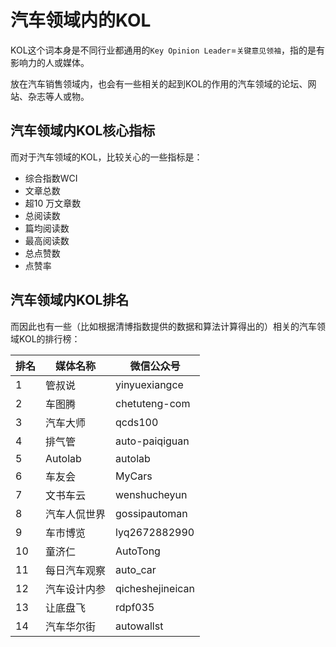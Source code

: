 # 汽车领域内的KOL

KOL这个词本身是不同行业都通用的`Key Opinion Leader`=`关键意见领袖`，指的是有影响力的人或媒体。

放在汽车销售领域内，也会有一些相关的起到KOL的作用的汽车领域的论坛、网站、杂志等人或物。

## 汽车领域内KOL核心指标

而对于汽车领域的KOL，比较关心的一些指标是：

* 综合指数WCI
* 文章总数
* 超10 万文章数
* 总阅读数
* 篇均阅读数
* 最高阅读数
* 总点赞数
* 点赞率

## 汽车领域内KOL排名

而因此也有一些（比如根据清博指数提供的数据和算法计算得出的）相关的汽车领域KOL的排行榜：

| 排名 | 媒体名称 | 微信公众号 |
| --- | ------- | --------- |
| 1 | 管叔说 | yinyuexiangce |
| 2 | 车图腾 | chetuteng-com |
| 3 | 汽车大师 | qcds100 |
| 4 | 排气管 | auto-paiqiguan |
| 5 | Autolab | autolab |
| 6 | 车友会 | MyCars |
| 7 | 文书车云 | wenshucheyun |
| 8 | 汽车人侃世界 | gossipautoman |
| 9 | 车市博览 | lyq2672882990 |
| 10 | 童济仁 | AutoTong |
| 11 | 每日汽车观察 | auto_car |
| 12 | 汽车设计内参 | qicheshejineican |
| 13 | 让底盘飞 | rdpf035 |
| 14 | 汽车华尔街 | autowallst |

